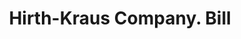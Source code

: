 ---
doi: 10.7916/D8NK4S18
date_other: '1910'
date_other_textual: 1910-1919
form: printed ephemera
genre:
- Invoices
name:
- Hirth-Kraus Company
object_in_context_url: https://biggert.cul.columbia.edu/items/view/ave_biggert_00629
subject_hierarchical_geographic:
- Grand Rapids, Michigan, United States
subject_name:
- Hirth-Kraus Company
title: Hirth-Kraus Company. Bill
sort_title: Hirth-Kraus Company. Bill
call_number: ave_biggert_00629
coordinates:
- 42.96125,-85.65571944444444
pid: ave_biggert_00629
identifiers: ave_biggert_00629
canvas_id: ldpd:395901
permalink: "/items/ave_biggert_00629/"
layout: iiif-image-page
---